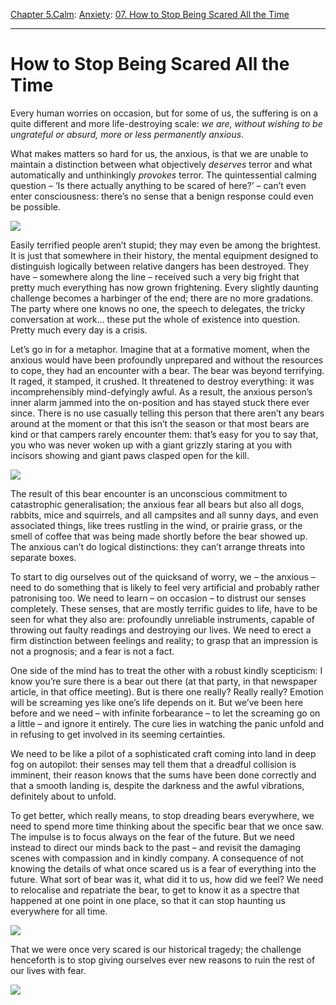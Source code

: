 [Chapter 5.Calm](https://www.theschooloflife.com/thebookoflife/category/calm/): [Anxiety](https://www.theschooloflife.com/thebookoflife/category/calm/anxiety/): [07. How to Stop Being Scared All the Time](https://www.theschooloflife.com/thebookoflife/how-to-stop-being-scared-all-the-time/)

* * *

# How to Stop Being Scared All the Time

Every human worries on occasion, but for some of us, the suffering is on a quite different and more life-destroying scale: _we are, without wishing to be ungrateful or absurd, more or less permanently anxious_.

What makes matters so hard for us, the anxious, is that we are unable to maintain a distinction between what objectively _deserves_ terror and what automatically and unthinkingly _provokes_ terror. The quintessential calming question – ‘Is there actually anything to be scared of here?’ – can’t even enter consciousness: there’s no sense that a benign response could even be possible.

![](https://www.theschooloflife.com/thebookoflife/wp-content/uploads/2019/02/Scared-Bear-2-e1551176285733.jpg)

Easily terrified people aren’t stupid; they may even be among the brightest. It is just that somewhere in their history, the mental equipment designed to distinguish logically between relative dangers has been destroyed. They have – somewhere along the line – received such a very big fright that pretty much everything has now grown frightening. Every slightly daunting challenge becomes a harbinger of the end; there are no more gradations. The party where one knows no one, the speech to delegates, the tricky conversation at work… these put the whole of existence into question. Pretty much every day is a crisis.

Let’s go in for a metaphor. Imagine that at a formative moment, when the anxious would have been profoundly unprepared and without the resources to cope, they had an encounter with a bear. The bear was beyond terrifying. It raged, it stamped, it crushed. It threatened to destroy everything: it was incomprehensibly mind-defyingly awful. As a result, the anxious person’s inner alarm jammed into the on-position and has stayed stuck there ever since. There is no use casually telling this person that there aren’t any bears around at the moment or that this isn’t the season or that most bears are kind or that campers rarely encounter them: that’s easy for you to say that, you who was never woken up with a giant grizzly staring at you with incisors showing and giant paws clasped open for the kill.

![](https://www.theschooloflife.com/thebookoflife/wp-content/uploads/2019/02/Scared-Bear-1.jpg)

The result of this bear encounter is an unconscious commitment to catastrophic generalisation; the anxious fear all bears but also all dogs, rabbits, mice and squirrels, and all campsites and all sunny days, and even associated things, like trees rustling in the wind, or prairie grass, or the smell of coffee that was being made shortly before the bear showed up. The anxious can’t do logical distinctions: they can’t arrange threats into separate boxes.

To start to dig ourselves out of the quicksand of worry, we – the anxious – need to do something that is likely to feel very artificial and probably rather patronising too. We need to learn – on occasion – to distrust our senses completely. These senses, that are mostly terrific guides to life, have to be seen for what they also are: profoundly unreliable instruments, capable of throwing out faulty readings and destroying our lives. We need to erect a firm distinction between feelings and reality; to grasp that an impression is not a prognosis; and a fear is not a fact.

One side of the mind has to treat the other with a robust kindly scepticism: I know you’re sure there is a bear out there (at that party, in that newspaper article, in that office meeting). But is there one really? Really really? Emotion will be screaming yes like one’s life depends on it. But we’ve been here before and we need – with infinite forbearance – to let the screaming go on a little – and ignore it entirely. The cure lies in watching the panic unfold and in refusing to get involved in its seeming certainties.

We need to be like a pilot of a sophisticated craft coming into land in deep fog on autopilot: their senses may tell them that a dreadful collision is imminent, their reason knows that the sums have been done correctly and that a smooth landing is, despite the darkness and the awful vibrations, definitely about to unfold.

To get better, which really means, to stop dreading bears everywhere, we need to spend more time thinking about the specific bear that we once saw. The impulse is to focus always on the fear of the future. But we need instead to direct our minds back to the past – and revisit the damaging scenes with compassion and in kindly company. A consequence of not knowing the details of what once scared us is a fear of everything into the future. What sort of bear was it, what did it to us, how did we feel? We need to relocalise and repatriate the bear, to get to know it as a spectre that happened at one point in one place, so that it can stop haunting us everywhere for all time.

![](https://www.theschooloflife.com/thebookoflife/wp-content/uploads/2019/02/Scared-Bear-3-1.jpg)

That we were once very scared is our historical tragedy; the challenge henceforth is to stop giving ourselves ever new reasons to ruin the rest of our lives with fear.

[![](https://img.youtube.com/vi/aGdyVSdkejg/0.jpg)](https://www.youtube.com/embed/aGdyVSdkejg '')
